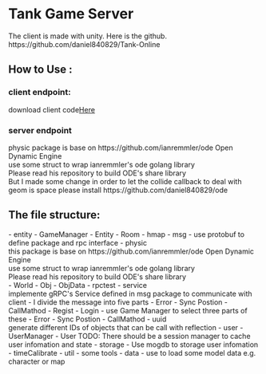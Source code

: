 <h1>Tank Game Server</h1>
  The client is made with unity. Here is the github.
  https://github.com/daniel840829/Tank-Online

<h2>How to Use : </h2>
<h3>client endpoint:</h3>
  download client code<a href="https://github.com/daniel840829/Tank-Online">Here</a>
<h3>server endpoint</h3>
  physic package is base on https://github.com/ianremmler/ode Open Dynamic Engine<br>
  use some struct to wrap ianremmler's ode golang library<br>
  Please read his repository to build ODE's share library<br>
  But I made some change in order to let the collide callback to deal with geom is space
  please install https://github.com/daniel840829/ode

<h2>The file structure:</h2>
- entity
  - GameManager
  - Entity
  - Room
- hmap
- msg
  - use protobuf to define package and rpc interface
- physic<br>
  this package is base on https://github.com/ianremmler/ode Open Dynamic Engine<br>
  use some struct to wrap ianremmler's ode golang library<br>
  Please read his repository to build ODE's share library<br>
   - World
   - Obj
   - ObjData
- rpctest
- service
  <br>implemente gRPC's Service defined in msg package to communicate with client
  - I divide the message into five parts
     - Error
     - Sync Postion
     - CallMathod
     - Regist
     - Login
  - use Game Manager to select three parts of these
    - Error
    - Sync Postion
    - CallMathod
- uuid
  <br>generate different IDs of objects that can be call with reflection 
- user
  - UserManager
  - User
  TODO: There should be a session manager to cache user infomation and state
- storage
  - Use mogdb to storage user infomation
- timeCalibrate
- util
  - some tools
- data
  - use to load some model data e.g. character or map
